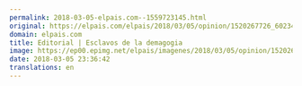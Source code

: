 ```yaml
---
permalink: 2018-03-05-elpais.com--1559723145.html
original: https://elpais.com/elpais/2018/03/05/opinion/1520267726_602342.html#?ref=rss&format=simple&link=link
domain: elpais.com
title: Editorial | Esclavos de la demagogia
image: https://ep00.epimg.net/elpais/imagenes/2018/03/05/opinion/1520267726_602342_1520268068_rrss_normal.jpg
date: 2018-03-05 23:36:42
translations: en
---
```


